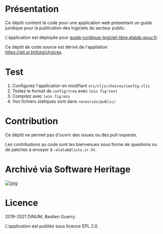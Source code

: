 

# Présentation

Ce dépôt contient le code pour une application web présentant un guide
juridique pour la publication des logiciels du secteur public.

L'application est déployée pour
[guide-juridique-logiciel-libre.etalab.gouv.fr](https://guide-juridique-logiciel-libre.etalab.gouv.fr).

Ce dépôt de code source est dérivé de l'appliation
<https://git.sr.ht/bzg/choices>.


# Test

1.  Configurez l'application en modifiant `src/cljs/choices/config.cljs`
2.  Testez le format de `config/tree` avec `lein fig:test`
3.  Compilez avec `lein fig:min`
4.  Vos fichiers statiques sont dans `resources/public/`


# Contribution

Ce dépôt ne permet pas d'ouvrir des issues ou des *pull requests*.

Les contributions au code sont les bienvenues sous forme de questions
ou de patches à envoyer à `~etalab@lists.sr.ht`.


# Archivé via Software Heritage

[![img](https://archive.softwareheritage.org/badge/origin/https://github.com/etalab/guide-juridique-logiciel-libre/?style=.svg)](https://archive.softwareheritage.org/browse/origin/https://github.com/etalab/guide-juridique-logiciel-libre/)


# Licence

2019-2021 DINUM, Bastien Guerry.

L'application est publiée sous licence EPL 2.0.

